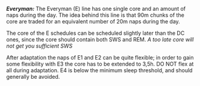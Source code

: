 ***Everyman:***
The Everyman (E) line has one single core and an amount of naps during the day. The idea behind this line is that 90m chunks of the core are traded for an equivalent number of 20m naps during the day.

The core of the E schedules can be scheduled slightly later than the DC ones, since the core should contain both SWS and REM. 
*A too late core will not get you sufficient SWS*

After adaptation the naps of E1 and E2 can be quite flexible; in order to gain some flexibility with E3 the core has to be extended to 3,5h. DO NOT flex at all during adaptation.
E4 is below the minimum sleep threshold, and should generally be avoided.

